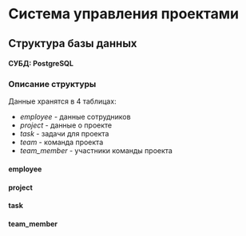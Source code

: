 # Система управления проектами
## Структура базы данных
#### СУБД: PostgreSQL
### Описание структуры
Данные хранятся в 4 таблицах:
* _employee_ - данные сотрудников
* _project_ - данные о проекте
* _task_ - задачи для проекта
* _team_ - команда проекта
* _team_member_ - участники команды проекта

#### employee

#### project

#### task

#### team_member

